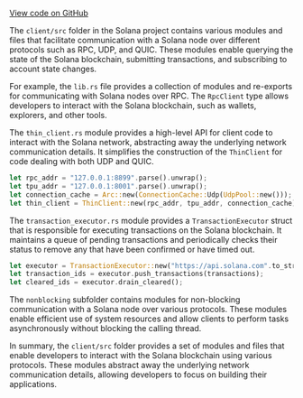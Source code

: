 [View code on GitHub](https://github.com/solana-labs/solana/tree/master/na/client/src)

The `client/src` folder in the Solana project contains various modules and files that facilitate communication with a Solana node over different protocols such as RPC, UDP, and QUIC. These modules enable querying the state of the Solana blockchain, submitting transactions, and subscribing to account state changes.

For example, the `lib.rs` file provides a collection of modules and re-exports for communicating with Solana nodes over RPC. The `RpcClient` type allows developers to interact with the Solana blockchain, such as wallets, explorers, and other tools.

The `thin_client.rs` module provides a high-level API for client code to interact with the Solana network, abstracting away the underlying network communication details. It simplifies the construction of the `ThinClient` for code dealing with both UDP and QUIC.

```rust
let rpc_addr = "127.0.0.1:8899".parse().unwrap();
let tpu_addr = "127.0.0.1:8001".parse().unwrap();
let connection_cache = Arc::new(ConnectionCache::Udp(UdpPool::new()));
let thin_client = ThinClient::new(rpc_addr, tpu_addr, connection_cache);
```

The `transaction_executor.rs` module provides a `TransactionExecutor` struct that is responsible for executing transactions on the Solana blockchain. It maintains a queue of pending transactions and periodically checks their status to remove any that have been confirmed or have timed out.

```rust
let executor = TransactionExecutor::new("https://api.solana.com".to_string());
let transaction_ids = executor.push_transactions(transactions);
let cleared_ids = executor.drain_cleared();
```

The `nonblocking` subfolder contains modules for non-blocking communication with a Solana node over various protocols. These modules enable efficient use of system resources and allow clients to perform tasks asynchronously without blocking the calling thread.

In summary, the `client/src` folder provides a set of modules and files that enable developers to interact with the Solana blockchain using various protocols. These modules abstract away the underlying network communication details, allowing developers to focus on building their applications.

